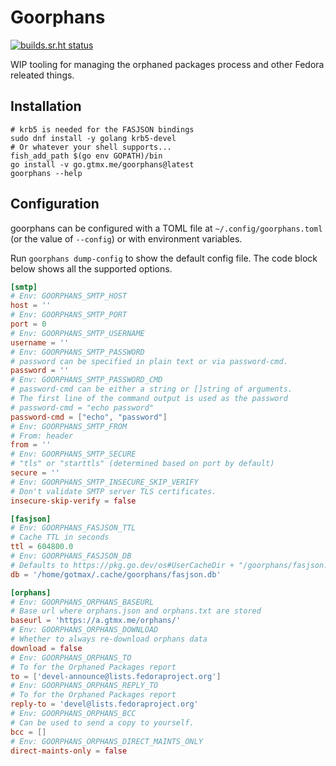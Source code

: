# Goorphans

[![builds.sr.ht status](https://builds.sr.ht/~gotmax23/goorphans/commits/main.svg)](https://builds.sr.ht/~gotmax23/goorphans/commits/main?)

WIP tooling for managing the orphaned packages process and other Fedora
releated things.

## Installation

```fish
# krb5 is needed for the FASJSON bindings
sudo dnf install -y golang krb5-devel
# Or whatever your shell supports...
fish_add_path $(go env GOPATH)/bin
go install -v go.gtmx.me/goorphans@latest
goorphans --help
```

## Configuration

goorphans can be configured with a TOML file at `~/.config/goorphans.toml` (or
the value of `--config`) or with environment variables.

Run `goorphans dump-config` to show the default config file.
The code block below shows all the supported options.

```toml
[smtp]
# Env: GOORPHANS_SMTP_HOST
host = ''
# Env: GOORPHANS_SMTP_PORT
port = 0
# Env: GOORPHANS_SMTP_USERNAME
username = ''
# Env: GOORPHANS_SMTP_PASSWORD
# password can be specified in plain text or via password-cmd.
password = ''
# Env: GOORPHANS_SMTP_PASSWORD_CMD
# password-cmd can be either a string or []string of arguments.
# The first line of the command output is used as the password
# password-cmd = "echo password"
password-cmd = ["echo", "password"]
# Env: GOORPHANS_SMTP_FROM
# From: header
from = ''
# Env: GOORPHANS_SMTP_SECURE
# "tls" or "starttls" (determined based on port by default)
secure = ''
# Env: GOORPHANS_SMTP_INSECURE_SKIP_VERIFY
# Don't validate SMTP server TLS certificates.
insecure-skip-verify = false

[fasjson]
# Env: GOORPHANS_FASJSON_TTL
# Cache TTL in seconds
ttl = 604800.0
# Env: GOORPHANS_FASJSON_DB
# Defaults to https://pkg.go.dev/os#UserCacheDir + "/goorphans/fasjson.db"
db = '/home/gotmax/.cache/goorphans/fasjson.db'

[orphans]
# Env: GOORPHANS_ORPHANS_BASEURL
# Base url where orphans.json and orphans.txt are stored
baseurl = 'https://a.gtmx.me/orphans/'
# Env: GOORPHANS_ORPHANS_DOWNLOAD
# Whether to always re-download orphans data
download = false
# Env: GOORPHANS_ORPHANS_TO
# To for the Orphaned Packages report
to = ['devel-announce@lists.fedoraproject.org']
# Env: GOORPHANS_ORPHANS_REPLY_TO
# To for the Orphaned Packages report
reply-to = 'devel@lists.fedoraproject.org'
# Env: GOORPHANS_ORPHANS_BCC
# Can be used to send a copy to yourself.
bcc = []
# Env: GOORPHANS_ORPHANS_DIRECT_MAINTS_ONLY
direct-maints-only = false
```
